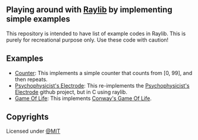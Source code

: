 ## Playing around with [Raylib](https://www.raylib.com/) by implementing simple examples
This repository is intended to have list of example codes in Raylib. This is purely for recreational purpose only. Use these code with caution!

## Examples
- [Counter](./counter.c): This implements a simple counter that counts from [0, 99], and then repeats.
- [Psychophysicist's Electrode](./psychophysicists_electrode.c): This re-implements the [Psychophysicist's Electrode](https://github.com/Sinha-Ujjawal/aftereffects-the-psychophysicist-electrodes) github project, but in C using raylib.
- [Game Of Life](./game_of_life.c): This implements [Conway's Game Of Life](https://en.wikipedia.org/wiki/Conway%27s_Game_of_Life).

## Copyrights

Licensed under [@MIT](./LICENSE)

